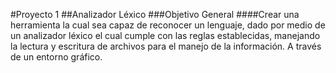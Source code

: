 #Proyecto 1
##Analizador Léxico
###Objetivo General
####Crear una herramienta la cual sea capaz de reconocer un lenguaje, dado por medio de un analizador léxico el cual cumple con las reglas establecidas, manejando la lectura y escritura de archivos para el manejo de la información. A través de un entorno gráfico.
